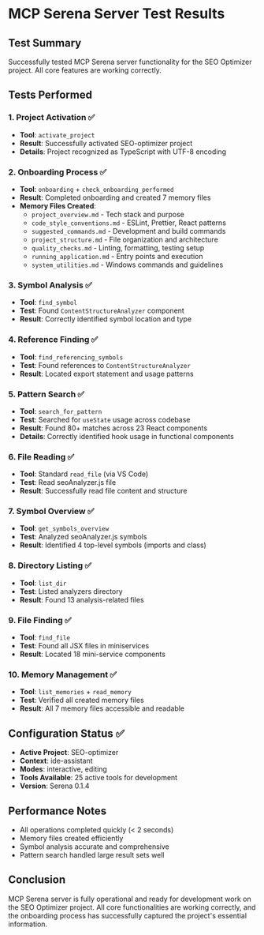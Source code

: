 # MCP Serena Server Test Results

## Test Summary

Successfully tested MCP Serena server functionality for the SEO Optimizer project. All core features are working correctly.

## Tests Performed

### 1. Project Activation ✅

- **Tool**: `activate_project`
- **Result**: Successfully activated SEO-optimizer project
- **Details**: Project recognized as TypeScript with UTF-8 encoding

### 2. Onboarding Process ✅

- **Tool**: `onboarding` + `check_onboarding_performed`
- **Result**: Completed onboarding and created 7 memory files
- **Memory Files Created**:
  - `project_overview.md` - Tech stack and purpose
  - `code_style_conventions.md` - ESLint, Prettier, React patterns
  - `suggested_commands.md` - Development and build commands
  - `project_structure.md` - File organization and architecture
  - `quality_checks.md` - Linting, formatting, testing setup
  - `running_application.md` - Entry points and execution
  - `system_utilities.md` - Windows commands and guidelines

### 3. Symbol Analysis ✅

- **Tool**: `find_symbol`
- **Test**: Found `ContentStructureAnalyzer` component
- **Result**: Correctly identified symbol location and type

### 4. Reference Finding ✅

- **Tool**: `find_referencing_symbols`
- **Test**: Found references to `ContentStructureAnalyzer`
- **Result**: Located export statement and usage patterns

### 5. Pattern Search ✅

- **Tool**: `search_for_pattern`
- **Test**: Searched for `useState` usage across codebase
- **Result**: Found 80+ matches across 23 React components
- **Details**: Correctly identified hook usage in functional components

### 6. File Reading ✅

- **Tool**: Standard `read_file` (via VS Code)
- **Test**: Read seoAnalyzer.js file
- **Result**: Successfully read file content and structure

### 7. Symbol Overview ✅

- **Tool**: `get_symbols_overview`
- **Test**: Analyzed seoAnalyzer.js symbols
- **Result**: Identified 4 top-level symbols (imports and class)

### 8. Directory Listing ✅

- **Tool**: `list_dir`
- **Test**: Listed analyzers directory
- **Result**: Found 13 analysis-related files

### 9. File Finding ✅

- **Tool**: `find_file`
- **Test**: Found all JSX files in miniservices
- **Result**: Located 18 mini-service components

### 10. Memory Management ✅

- **Tool**: `list_memories` + `read_memory`
- **Test**: Verified all created memory files
- **Result**: All 7 memory files accessible and readable

## Configuration Status ✅

- **Active Project**: SEO-optimizer
- **Context**: ide-assistant
- **Modes**: interactive, editing
- **Tools Available**: 25 active tools for development
- **Version**: Serena 0.1.4

## Performance Notes

- All operations completed quickly (< 2 seconds)
- Memory files created efficiently
- Symbol analysis accurate and comprehensive
- Pattern search handled large result sets well

## Conclusion

MCP Serena server is fully operational and ready for development work on the SEO Optimizer project. All core functionalities are working correctly, and the onboarding process has successfully captured the project's essential information.
